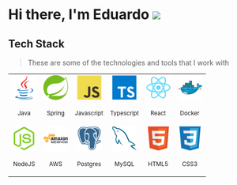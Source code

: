 # Hi there, I'm Eduardo <img src="https://media.giphy.com/media/hvRJCLFzcasrR4ia7z/giphy.gif" width="30px">

## Tech Stack
> These are some of the technologies and tools that I work with

<table>
  <tr>
    <td align="center">
      <img alt="Java" src="https://raw.githubusercontent.com/devicons/devicon/master/icons/java/java-original.svg" width="50" />
      <p><small>Java</small></p>
    </td>
    <td align="center">
       <img alt="Spring" src="https://raw.githubusercontent.com/devicons/devicon/master/icons/spring/spring-original.svg" width="50" />
       <p><small>Spring</small></p>
    </td>
    <td align="center">
      <img alt="Javascript" src="https://raw.githubusercontent.com/devicons/devicon/master/icons/javascript/javascript-original.svg" width="50" />
      <p><small>Javascript</small></p>
    </td>
    <td align="center">
      <img alt="Typescript" src="https://raw.githubusercontent.com/devicons/devicon/master/icons/typescript/typescript-original.svg" width="50" />
      <p><small>Typescript</small></p>
    </td>
    <td align="center">
      <img alt="React" src="https://raw.githubusercontent.com/devicons/devicon/master/icons/react/react-original.svg" width="50" />
      <p><small>React</small></p>
    </td>
    <td align="center">
      <img alt="Docker" src="https://raw.githubusercontent.com/devicons/devicon/master/icons/docker/docker-original.svg" width="50" />
      <p><small>Docker</small></p>
    </td>
  </tr>

  <tr>
    <td align="center">
        <img alt="NodeJS" src="https://raw.githubusercontent.com/devicons/devicon/master/icons/nodejs/nodejs-plain.svg" width="50" />
        <p><small>NodeJS</small></p>
    </td>
    <td align="center">
        <img alt="AWS" src="https://raw.githubusercontent.com/devicons/devicon/master/icons/amazonwebservices/amazonwebservices-original-wordmark.svg" width="50" />
        <p><small>AWS</small></p>
    </td>
    <td align="center">
        <img alt="Postgres" src="https://raw.githubusercontent.com/devicons/devicon/master/icons/postgresql/postgresql-plain.svg" width="50" />
        <p><small>Postgres</small></p>
    </td>
    <td align="center">
        <img alt="MySQL" src="https://raw.githubusercontent.com/devicons/devicon/master/icons/mysql/mysql-plain.svg" width="50" />
        <p><small>MySQL</small></p>
    </td>
    <td align="center">
        <img alt="HTML5" src="https://raw.githubusercontent.com/devicons/devicon/master/icons/html5/html5-original.svg" width="50" />
        <p><small>HTML5</small></p>
    </td>
    <td align="center">
        <img alt="CSS3" src="https://raw.githubusercontent.com/devicons/devicon/master/icons/css3/css3-original.svg" width="50" />
        <p><small>CSS3</small></p>
    </td>
  </tr>
</table>

<!--
**Eddcp/Eddcp** is a ✨ _special_ ✨ repository because its `README.md` (this file) appears on your GitHub profile.

Here are some ideas to get you started:

- 🔭 I’m currently working on ...
- 🌱 I’m currently learning ...
- 👯 I’m looking to collaborate on ...
- 🤔 I’m looking for help with ...
- 💬 Ask me about ...
- 📫 How to reach me: ...
- 😄 Pronouns: ...
- ⚡ Fun fact: ...
-->
